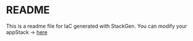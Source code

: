 # README
This is a readme file for IaC generated with StackGen.
You can modify your appStack -> [here](http://main.dev.stackgen.com/appstacks/b6a639fc-63e8-493c-bd2d-c62fa8387b08)
